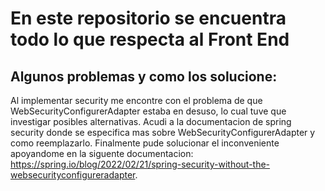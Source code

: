 # En este repositorio se encuentra todo lo que respecta al Front End

## Algunos problemas y como los solucione:
Al implementar security me encontre con el problema de que WebSecurityConfigurerAdapter estaba en desuso, lo cual tuve que investigar posibles alternativas. Acudi a la documentacion de spring security donde se especifica mas sobre WebSecurityConfigurerAdapter y como reemplazarlo. Finalmente pude solucionar el inconveniente apoyandome en la siguente documentacion: https://spring.io/blog/2022/02/21/spring-security-without-the-websecurityconfigureradapter.
